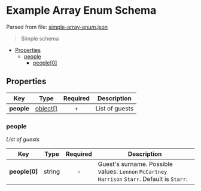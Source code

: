 # __Example Array Enum Schema__
Parsed from file: [simple-array-enum.json](https://github.com/McCastles/JMC/blob/master/examples/simple/simple-array-enum.json)

> Simple schema
* [Properties](#properties)
	* [people](#people)
		* [people[0]](#people)
## __Properties__

|Key|Type|Required|Description|
|-|:-:|:-:|-|
|__people__|[object[]](#people)|+|List of guests|
### __people__
_List of guests_

|Key|Type|Required|Description|
|-|:-:|:-:|-|
|__people[0]__|string|-|Guest's surname. Possible values: `Lennon` `McCartney` `Harrison` `Starr`. Default is `Starr`.|